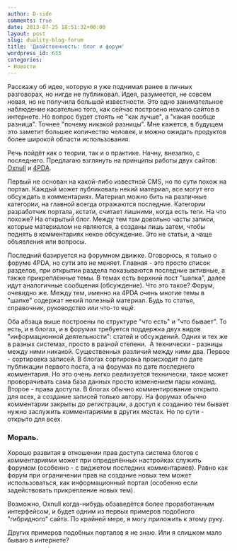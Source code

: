 ```yaml
---
author: D-side
comments: true
date: 2013-07-25 18:51:32+00:00
layout: post
slug: duality-blog-forum
title: 'Двойственность: блог и форум'
wordpress_id: 633
categories:
- Новости
---
```


Расскажу об идее, которую я уже поднимал ранее в личных разговорах, но нигде не публиковал. Идея, разумеется, не совсем новая, но не получила большой известности. Это одно занимательное наблюдение касательно того, как сейчас построено немало сайтов в интернете. Но вопрос будет стоять не "как лучше", а "какая вообще разница". Точнее "почему никакой разницы". Мне кажется, в будущем это заметит большее количество человек, и можно ожидать продуктов более широкой области использования.

Речь пойдёт как о теории, так и о практике. Начну, внезапно, с последнего. Предлагаю взглянуть на принципы работы двух сайтов: [Oxnull](http://oxnull.net) и [4PDA](http://4pda.ru).

Первый не основан на какой-либо известной CMS, но по сути похож на портал. Каждый может публиковать некий материал, все могут его обсуждать в комментариях. Материал можно бить на различные категории, на главной всегда отражаются последние. Категории разработчик портала, кстати, считает лишними, когда есть теги. На что похоже? На открытый блог. Между тем там довольно часты записи, которые материалом не являются, а созданы лишь затем, чтобы поднять в комментариях некое обсуждение. Это не статьи, а чаще объявления или вопросы.

Последний базируется на форумном движке. Оговорюсь, я только о форуме 4PDA, но сути это не меняет. Главная - это просто список разделов, при открытии раздела показываются последние активные, а также прикреплённые темы. В темах есть верхний пост "шапка", далее идут аналогичные сообщения (обсуждение). Что это такое? Форум, очевидно же. Между тем, именно на 4PDA очень многие темы в "шапке" содержат некий полезный материал. Будь то статья, справочник, руководство или что-то ещё.

Оба абзаца выше построены по структуре "что есть" и "что бывает". То есть, и в блогах, и в форумах требуется поддержка двух видов "информационной деятельности": статей и обсуждений. Одних и тех же в разных системах, просто в разной степени.  А технически - разницы между ними никакой. Существенных различий между ними два. Первое - сортировка записей. В блогах сортировка происходит по дате публикации первого поста, а на форумах по дате последнего комментария. Но это очень легко реализуется технически, такое может проворачивать сама база данных просто изменением пары команд. Второе - права доступа. В блогах обычно комментирование открыто для всех, а создание записей только автору. На форумах обычно комментарии закрыты до регистрации, а доступ к созданию тем бывает нужно заслужить комментариями в других местах. Но по сути - открыто для всех.

### Мораль.

Хорошо развитая в отношении прав доступа система блогов с комментариями может при определённых настройках служить форумом (особенно - с виджетом последних комментариев). Равно как форум при ограничении прав на создание новых тем может использоваться, как информационный портал (особенно если задействовать прикрепление новых тем).

Возможно, Oxnull когда-нибудь обзаведётся более проработанным интерфейсом, и будет одним из первых примеров подобного "гибридного" сайта. По крайней мере, я могу приложить к этому руку.

Других примеров подобных порталов я не знаю. Или я слишком мало бываю в интернете?
